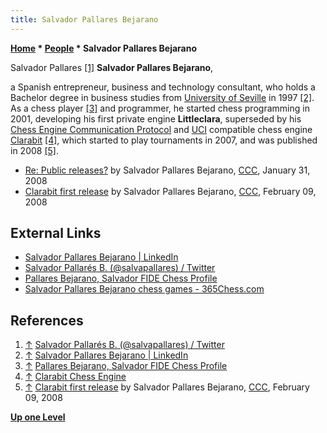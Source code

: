 ```yaml
---
title: Salvador Pallares Bejarano
---
```

**[Home](Home "Home") \* [People](People "People") \* Salvador Pallares Bejarano**



 [](https://twitter.com/salvapallares?lang=en) Salvador Pallares <a id="cite-note-1" href="#cite-ref-1">[1]</a> 
**Salvador Pallares Bejarano**,  

a Spanish entrepreneur, business and technology consultant, who holds a Bachelor degree in business studies from [University of Seville](https://en.wikipedia.org/wiki/University_of_Seville) in 1997 <a id="cite-note-2" href="#cite-ref-2">[2]</a>.
As a chess player <a id="cite-note-3" href="#cite-ref-3">[3]</a>
and programmer, he started chess programming in 2001, developing his first private engine **Littleclara**, superseded by his [Chess Engine Communication Protocol](Chess_Engine_Communication_Protocol "Chess Engine Communication Protocol") and [UCI](UCI "UCI") compatible chess engine [Clarabit](Clarabit "Clarabit") <a id="cite-note-4" href="#cite-ref-4">[4]</a>, which started to play tournaments in 2007, and was published in 2008 <a id="cite-note-5" href="#cite-ref-5">[5]</a>.






* [Re: Public releases?](http://www.talkchess.com/forum3/viewtopic.php?f=2&t=19243&start=10) by Salvador Pallares Bejarano, [CCC](CCC "CCC"), January 31, 2008
* [Clarabit first release](http://www.talkchess.com/forum3/viewtopic.php?f=2&t=19514) by Salvador Pallares Bejarano, [CCC](CCC "CCC"), February 09, 2008


## External Links


* [Salvador Pallares Bejarano | LinkedIn](https://www.linkedin.com/in/spallares/)
* [Salvador Pallarés B. (@salvapallares) / Twitter](https://twitter.com/salvapallares?lang=en)
* [Pallares Bejarano, Salvador FIDE Chess Profile](http://ratings.fide.com/card.phtml?event=2285720)
* [Salvador Pallares Bejarano chess games - 365Chess.com](https://www.365chess.com/players/Salvador_Pallares_Bejarano)


## References


1. <a id="cite-ref-1" href="#cite-note-1">↑</a> [Salvador Pallarés B. (@salvapallares) / Twitter](https://twitter.com/salvapallares?lang=en)
2. <a id="cite-ref-2" href="#cite-note-2">↑</a> [Salvador Pallares Bejarano | LinkedIn](https://www.linkedin.com/in/spallares/)
3. <a id="cite-ref-3" href="#cite-note-3">↑</a> [Pallares Bejarano, Salvador FIDE Chess Profile](http://ratings.fide.com/card.phtml?event=2285720)
4. <a id="cite-ref-4" href="#cite-note-4">↑</a> [Clarabit Chess Engine](http://sites.google.com/site/sapabe/)
5. <a id="cite-ref-5" href="#cite-note-5">↑</a> [Clarabit first release](http://www.talkchess.com/forum3/viewtopic.php?f=2&t=19514) by Salvador Pallares Bejarano, [CCC](CCC "CCC"), February 09, 2008

**[Up one Level](People "People")**







 
